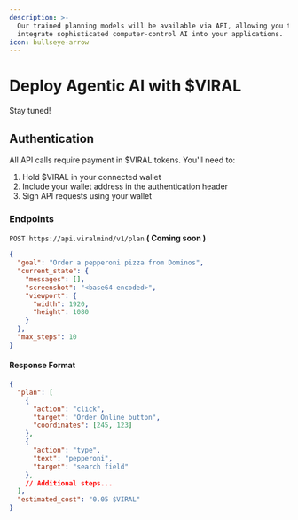 ```yaml
---
description: >-
  Our trained planning models will be available via API, allowing you to
  integrate sophisticated computer-control AI into your applications.
icon: bullseye-arrow
---
```


# Deploy Agentic AI with $VIRAL

Stay tuned!

## Authentication

All API calls require payment in $VIRAL tokens. You'll need to:

1. Hold $VIRAL in your connected wallet
2. Include your wallet address in the authentication header
3. Sign API requests using your wallet

### Endpoints

`POST https://api.viralmind/v1/plan` **( Coming soon )**

```json
{
  "goal": "Order a pepperoni pizza from Dominos",
  "current_state": {
    "messages": [],
    "screenshot": "<base64 encoded>",
    "viewport": {
      "width": 1920,
      "height": 1080
    }
  },
  "max_steps": 10
}
```

#### Response Format

```json
{
  "plan": [
    {
      "action": "click",
      "target": "Order Online button",
      "coordinates": [245, 123]
    },
    {
      "action": "type",
      "text": "pepperoni",
      "target": "search field"
    },
    // Additional steps...
  ],
  "estimated_cost": "0.05 $VIRAL"
}
```
